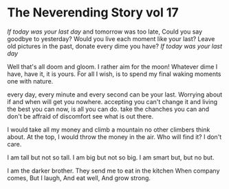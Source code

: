 # The Neverending Story vol 17

*If today was your last day* and tomorrow was too late,
Could you say goodbye to yesterday? Would you live each moment like your last?
Leave old pictures in the past, donate every dime you have? *If today was your last day*

Well that's all doom and gloom. I rather aim for the moon!
Whatever dime I have, have it, it is yours.
For all I wish, is to spend my final waking moments one with nature.

every day, every minute and every second can be your last. 
Worrying about if and when will get you nowhere. accepting you can't change it and living the best you can now, is all you can do. 
take the chanches you can and don't be affraid of discomfort see what is out there.

I would take all my money and climb a mountain no other climbers think about. 
At the top, I would throw the money in the air. Who will find it? I don't care. 
 
I am tall but not so tall.
I am big but not so big.
I am smart but, but no but.

I am the darker brother.
They send me to eat in the kitchen
When company comes,
But I laugh,
And eat well,
And grow strong.

